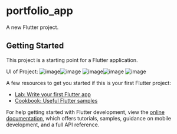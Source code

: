 # portfolio_app

A new Flutter project.

## Getting Started

This project is a starting point for a Flutter application.

UI of Project:
![image](https://github.com/gitsubash44/portfolio_app/assets/110603740/9690e9d5-e5d8-492d-94db-47cab41fb03c)![image](https://github.com/gitsubash44/portfolio_app/assets/110603740/0dd7def3-1011-4f1a-bc81-af5d835fff2b)
![image](https://github.com/gitsubash44/portfolio_app/assets/110603740/e8d21bca-2d0a-4d81-9f7d-ff1efef36af4)![image](https://github.com/gitsubash44/portfolio_app/assets/110603740/ec739fd6-83af-4bc8-8702-2fa6659ec917)
![image](https://github.com/gitsubash44/portfolio_app/assets/110603740/9290ff76-515b-4375-8c31-77032dcb022b)







A few resources to get you started if this is your first Flutter project:

- [Lab: Write your first Flutter app](https://docs.flutter.dev/get-started/codelab)
- [Cookbook: Useful Flutter samples](https://docs.flutter.dev/cookbook)

For help getting started with Flutter development, view the
[online documentation](https://docs.flutter.dev/), which offers tutorials,
samples, guidance on mobile development, and a full API reference.
